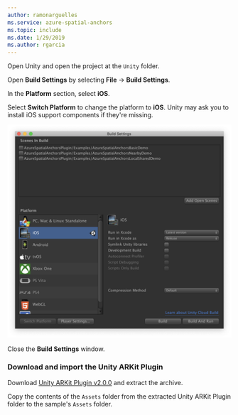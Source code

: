 ```yaml
---
author: ramonarguelles
ms.service: azure-spatial-anchors
ms.topic: include
ms.date: 1/29/2019
ms.author: rgarcia
---
```

Open Unity and open the project at the `Unity` folder.

Open **Build Settings** by selecting **File** -> **Build Settings**.

In the **Platform** section, select **iOS**.

Select **Switch Platform** to change the platform to **iOS**. Unity may ask you to install iOS support components if they're missing.

![Unity Build Settings](./media/spatial-anchors-unity/unity-ios-build-settings.png)

Close the **Build Settings** window.

### Download and import the Unity ARKit Plugin

Download [Unity ARKit Plugin v2.0.0](https://bitbucket.org/Unity-Technologies/unity-arkit-plugin/get/v2.0.0.zip) and extract the archive.

Copy the contents of the `Assets` folder from the extracted Unity ARKit Plugin folder to the sample's `Assets` folder.
